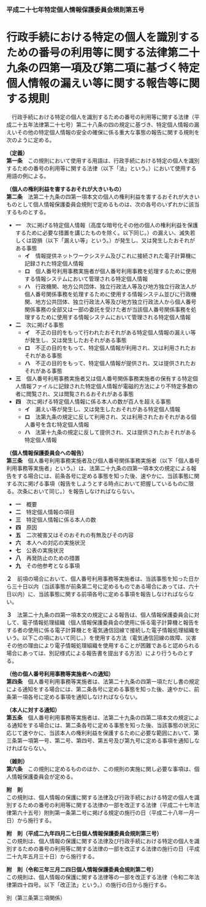 ### 平成二十七年特定個人情報保護委員会規則第五号  
# 行政手続における特定の個人を識別するための番号の利用等に関する法律第二十九条の四第一項及び第二項に基づく特定個人情報の漏えい等に関する報告等に関する規則  
　行政手続における特定の個人を識別するための番号の利用等に関する法律（平成二十五年法律第二十七号）第二十八条の四の規定に基づき、特定個人情報の漏えいその他の特定個人情報の安全の確保に係る重大な事態の報告に関する規則を次のように定める。  
  
**（定義）**  
**第一条**　この規則において使用する用語は、行政手続における特定の個人を識別するための番号の利用等に関する法律（以下「法」という。）において使用する用語の例による。  
  
**（個人の権利利益を害するおそれが大きいもの）**  
**第二条**　法第二十九条の四第一項本文の個人の権利利益を害するおそれが大きいものとして個人情報保護委員会規則で定めるものは、次の各号のいずれかに該当するものとする。  
* **一**　次に掲げる特定個人情報（高度な暗号化その他の個人の権利利益を保護するために必要な措置を講じたものを除く。以下同じ。）の漏えい、滅失若しくは毀損（以下「漏えい等」という。）が発生し、又は発生したおそれがある事態  
	* **イ**　情報提供ネットワークシステム及びこれに接続された電子計算機に記録された特定個人情報  
	* **ロ**　個人番号利用事務実施者が個人番号利用事務を処理するために使用する情報システムにおいて管理される特定個人情報  
	* **ハ**　行政機関、地方公共団体、独立行政法人等及び地方独立行政法人が個人番号関係事務を処理するために使用する情報システム並びに行政機関、地方公共団体、独立行政法人等及び地方独立行政法人から個人番号関係事務の全部又は一部の委託を受けた者が当該個人番号関係事務を処理するために使用する情報システムにおいて管理される特定個人情報  
* **二**　次に掲げる事態  
	* **イ**　不正の目的をもって行われたおそれがある特定個人情報の漏えい等が発生し、又は発生したおそれがある事態  
	* **ロ**　不正の目的をもって、特定個人情報が利用され、又は利用されたおそれがある事態  
	* **ハ**　不正の目的をもって、特定個人情報が提供され、又は提供されたおそれがある事態  
* **三**　個人番号利用事務実施者又は個人番号関係事務実施者の保有する特定個人情報ファイルに記録された特定個人情報が電磁的方法により不特定多数の者に閲覧され、又は閲覧されるおそれがある事態  
* **四**　次に掲げる特定個人情報に係る本人の数が百人を超える事態  
	* **イ**　漏えい等が発生し、又は発生したおそれがある特定個人情報  
	* **ロ**　法第九条の規定に反して利用され、又は利用されたおそれがある個人番号を含む特定個人情報  
	* **ハ**　法第十九条の規定に反して提供され、又は提供されたおそれがある特定個人情報  
  
**（個人情報保護委員会への報告）**  
**第三条**　個人番号利用事務実施者及び個人番号関係事務実施者（以下「個人番号利用事務等実施者」という。）は、法第二十九条の四第一項本文の規定による報告をする場合には、前条各号に定める事態を知った後、速やかに、当該事態に関する次に掲げる事項（報告をしようとする時点において把握しているものに限る。次条において同じ。）を報告しなければならない。  
* **一**　概要  
* **二**　特定個人情報の項目  
* **三**　特定個人情報に係る本人の数  
* **四**　原因  
* **五**　二次被害又はそのおそれの有無及びその内容  
* **六**　本人への対応の実施状況  
* **七**　公表の実施状況  
* **八**　再発防止のための措置  
* **九**　その他参考となる事項  
  
**２**　前項の場合において、個人番号利用事務等実施者は、当該事態を知った日から三十日以内（当該事態が前条第二号に定めるものである場合にあっては、六十日以内）に、当該事態に関する前項各号に定める事項を報告しなければならない。  
  
**３**　法第二十九条の四第一項本文の規定による報告は、個人情報保護委員会に対して、電子情報処理組織（個人情報保護委員会の使用に係る電子計算機と報告をする者の使用に係る電子計算機とを電気通信回線で接続した電子情報処理組織をいう。以下この項において同じ。）を使用する方法（電気通信回線の故障、災害その他の理由により電子情報処理組織を使用することが困難であると認められる場合にあっては、別記様式による報告書を提出する方法）により行うものとする。  
  
**（他の個人番号利用事務等実施者への通知）**  
**第四条**　個人番号利用事務等実施者は、法第二十九条の四第一項ただし書の規定による通知をする場合には、第二条各号に定める事態を知った後、速やかに、前条第一項各号に定める事項を通知しなければならない。  
  
**（本人に対する通知）**  
**第五条**　個人番号利用事務等実施者は、法第二十九条の四第二項本文の規定による通知をする場合には、第二条各号に定める事態を知った後、当該事態の状況に応じて速やかに、当該本人の権利利益を保護するために必要な範囲において、第三条第一項第一号、第二号、第四号、第五号及び第九号に定める事項を通知しなければならない。  
  
**（雑則）**  
**第六条**　この規則に定めるもののほか、この規則の実施に関し必要な事項は、個人情報保護委員会が定める。  
  
**附　則**  
この規則は、個人情報の保護に関する法律及び行政手続における特定の個人を識別するための番号の利用等に関する法律の一部を改正する法律（平成二十七年法律第六十五号）附則第一条第二号に掲げる規定の施行の日（平成二十八年一月一日）から施行する。  
  
**附　則（平成二九年四月二七日個人情報保護委員会規則第三号）**  
この規則は、個人情報の保護に関する法律及び行政手続における特定の個人を識別するための番号の利用等に関する法律の一部を改正する法律の施行の日（平成二十九年五月三十日）から施行する。  
  
**附　則（令和三年三月二四日個人情報保護委員会規則第二号）**  
この規則は、個人情報の保護に関する法律等の一部を改正する法律（令和二年法律第四十四号。以下「改正法」という。）の施行の日から施行する。  
  
別（第三条第三項関係）  

          
        